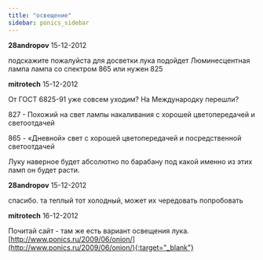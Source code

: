 ```yaml
---
title: "освещение"
sidebar: ponics_sidebar
---
```


**28andropov** 15-12-2012

подскажите пожалуйста для досветки лука подойдет Люминесцентная лампа лампа со спектром 865 или нужен 825


**mitrotech** 15-12-2012

От ГОСТ 6825-91 уже совсем уходим? На Международку перешли? 

827 - Похожий на свет лампы накаливания с хорошей цветопередачей и светоотдачей

865 - «Дневной» свет с хорошей цветопередачей и посредственной светоотдачей

Луку наверное будет абсолютно по барабану под какой именно из этих ламп он будет расти.


**28andropov** 15-12-2012

спасибо. та теплый тот холодный, может их чередовать попробовать


**mitrotech** 16-12-2012

Почитай сайт - там же есть вариант освещения лука. [http://www.ponics.ru/2009/06/onion/](http://www.ponics.ru/2009/06/onion/){:target="_blank"}


